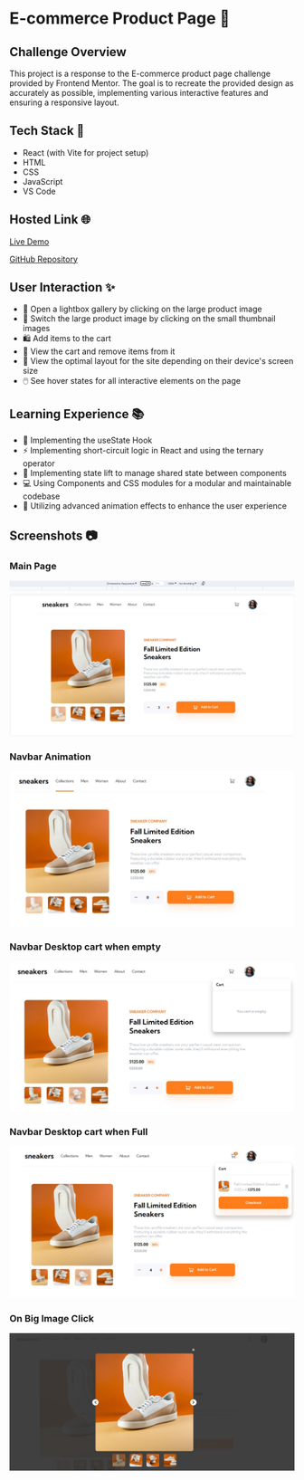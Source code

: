 # E-commerce Product Page 🛒

## Challenge Overview

This project is a response to the E-commerce product page challenge provided by Frontend Mentor. The goal is to recreate the provided design as accurately as possible, implementing various interactive features and ensuring a responsive layout.

## Tech Stack 🚀

- React (with Vite for project setup)
- HTML
- CSS
- JavaScript
- VS Code

## Hosted Link 🌐

[Live Demo](https://vinayak9669.github.io/E-commerceWebsite-frontend-mentor-challenge/)

[GitHub Repository](https://github.com/VINAYAK9669/E-commerceWebsite-frontend-mentor-challenge)

## User Interaction ✨

- 🌟 Open a lightbox gallery by clicking on the large product image
- 🔄 Switch the large product image by clicking on the small thumbnail images
- 🛍️ Add items to the cart
- 🛒 View the cart and remove items from it
- 📱 View the optimal layout for the site depending on their device's screen size
- 🖱️ See hover states for all interactive elements on the page

## Learning Experience 📚

- 🔄 Implementing the useState Hook
- ⚡ Implementing short-circuit logic in React and using the ternary operator
- 🚀 Implementing state lift to manage shared state between components
- 💻 Using Components and CSS modules for a modular and maintainable codebase
- 🎨 Utilizing advanced animation effects to enhance the user experience

## Screenshots 📷
### Main Page
![Screenshot 1](readmeImages/Desktop-Main.JPG)

### Navbar Animation
![Screenshot 2](readmeImages/Desktop-Cart-Nav-Animation.JPG)

### Navbar Desktop cart when empty
![Screenshot 2](readmeImages/Desktop-Cart-Empty.JPG)

### Navbar Desktop cart when Full
![Screenshot 2](readmeImages/Desktop-Cart-Full.JPG)

### On Big Image Click
![Screenshot 2](readmeImages/bigIkmageClick.JPG)

